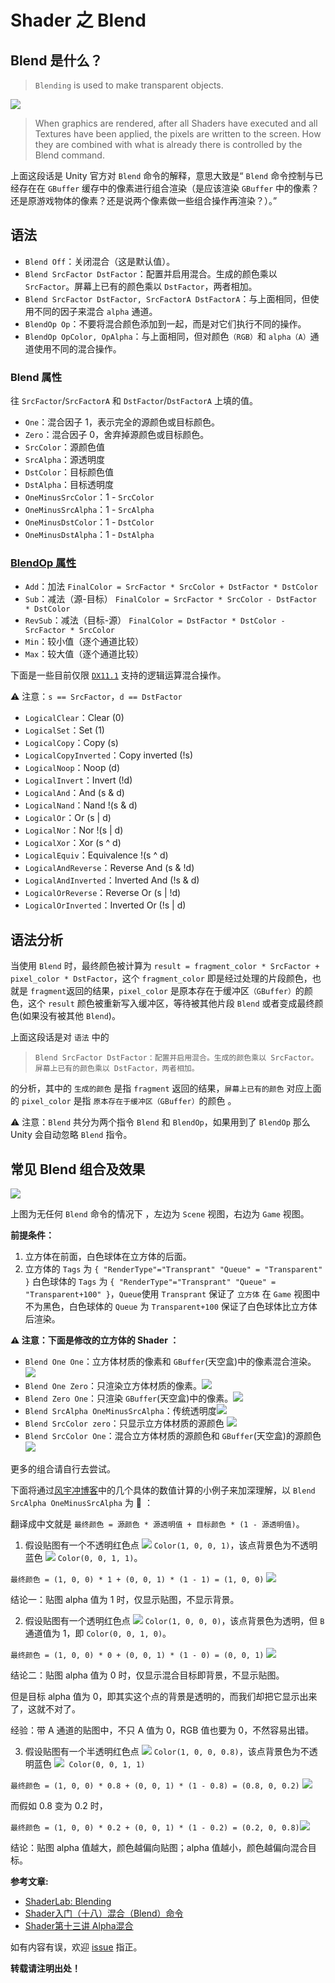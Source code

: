 # Shader 之 Blend

## Blend 是什么？

> `Blending` is used to make transparent objects.

<img src="./Pic/FD1887D1-5F60-45FC-A2F7-BEB9C0E7E299.png">

> When graphics are rendered, after all Shaders
 have executed and all Textures have been applied, the pixels
 are written to the screen. How they are combined with what is already there is controlled by the Blend command.

上面这段话是 Unity 官方对 `Blend` 命令的解释，意思大致是“ `Blend` 命令控制与已经存在在 `GBuffer` 缓存中的像素进行组合渲染（是应该渲染 `GBuffer` 中的像素？还是原游戏物体的像素？还是说两个像素做一些组合操作再渲染？）。”

## 语法

* `Blend Off`：关闭混合（这是默认值）。
* `Blend SrcFactor DstFactor`：配置并启用混合。生成的颜色乘以 `SrcFactor`。屏幕上已有的颜色乘以 `DstFactor`，两者相加。
* `Blend SrcFactor DstFactor, SrcFactorA DstFactorA`：与上面相同，但使用不同的因子来混合 `alpha` 通道。
* `BlendOp Op`：不要将混合颜色添加到一起，而是对它们执行不同的操作。
* `BlendOp OpColor, OpAlpha`：与上面相同，但对颜色`（RGB）`和 `alpha（A）`通道使用不同的混合操作。

### Blend 属性

往 `SrcFactor`/`SrcFactorA` 和 `DstFactor`/`DstFactorA` 上填的值。

* `One`：混合因子 1，表示完全的源颜色或目标颜色。
* `Zero`：混合因子 0，舍弃掉源颜色或目标颜色。
* `SrcColor`：源颜色值
* `SrcAlpha`：源透明度
* `DstColor`：目标颜色值
* `DstAlpha`：目标透明度
* `OneMinusSrcColor`：1 - `SrcColor`
* `OneMinusSrcAlpha`：1 - `SrcAlpha`
* `OneMinusDstColor`：1 - `DstColor`
* `OneMinusDstAlpha`：1 - `DstAlpha`

### [BlendOp 属性](https://docs.unity3d.com/ScriptReference/Rendering.BlendOp.html)

* `Add`：加法 
`FinalColor = SrcFactor * SrcColor + DstFactor * DstColor`
* `Sub`：减法（源-目标）
`FinalColor = SrcFactor * SrcColor - DstFactor * DstColor`
* `RevSub`：减法（目标-源）
`FinalColor = DstFactor * DstColor - SrcFactor * SrcColor`
* `Min`：较小值（逐个通道比较）
* `Max`：较大值（逐个通道比较）

下面是一些目前仅限 [`DX11.1`](https://baike.baidu.com/item/DirectX%2011) 支持的逻辑运算混合操作。

⚠️ 注意：`s == SrcFactor`，`d == DstFactor`

* `LogicalClear`：Clear (0)
* `LogicalSet`：Set (1)
* `LogicalCopy`：Copy (s)
* `LogicalCopyInverted`：Copy inverted (!s) 
* `LogicalNoop`：Noop (d)
* `LogicalInvert`：Invert (!d)
* `LogicalAnd`：And (s & d)
* `LogicalNand`：Nand !(s & d)
* `LogicalOr`：Or (s | d) 
* `LogicalNor`：Nor !(s | d) 
* `LogicalXor`：Xor (s ^ d) 
* `LogicalEquiv`：Equivalence !(s ^ d) 
* `LogicalAndReverse`：Reverse And (s & !d)
* `LogicalAndInverted`：Inverted And (!s & d) 
* `LogicalOrReverse`：Reverse Or (s | !d) 
* `LogicalOrInverted`：Inverted Or (!s | d)

## 语法分析

当使用 `Blend` 时，最终颜色被计算为 `result = fragment_color * SrcFactor + pixel_color * DstFactor`，这个 `fragment_color` 即是经过处理的片段颜色，也就是 `fragment`返回的结果，`pixel_color` 是原本存在于缓冲区`（GBuffer）`的颜色，这个 `result` 颜色被重新写入缓冲区，等待被其他片段 `Blend` 或者变成最终颜色(如果没有被其他 `Blend`)。

上面这段话是对 `语法` 中的

> `Blend SrcFactor DstFactor：配置并启用混合。生成的颜色乘以 SrcFactor。屏幕上已有的颜色乘以 DstFactor，两者相加。`

的分析，其中的 `生成的颜色` 是指 `fragment` 返回的结果，`屏幕上已有的颜色` 对应上面的 `pixel_color` 是指 `原本存在于缓冲区（GBuffer）`的颜色 。


⚠️ 注意：`Blend` 共分为两个指令 `Blend` 和 `BlendOp`，如果用到了 `BlendOp` 那么 Unity 会自动忽略 `Blend` 指令。

## 常见 Blend 组合及效果

<img src="./Pic/0DE4BA16-DDC6-4E09-AA6D-AC575323D8E4.png">

上图为无任何 `Blend` 命令的情况下 ，左边为 `Scene` 视图，右边为 `Game` 视图。

**前提条件：**

1. 立方体在前面，白色球体在立方体的后面。
2. 立方体的 `Tags` 为 `{ "RenderType"="Transprant" "Queue" = "Transparent" }`
白色球体的 `Tags` 为 `{ "RenderType"="Transprant" "Queue" = "Transparent+100" }`，`Queue`使用 `Transprant` 保证了 `立方体` 在 `Game` 视图中不为黑色，白色球体的 `Queue` 为 `Transparent+100` 保证了白色球体比立方体后渲染。

**⚠️ 注意：下面是修改的立方体的 Shader ：**

* `Blend One One`：立方体材质的像素和 `GBuffer`(天空盒)中的像素混合渲染。<img src="./Pic/2C9EFD01-0E74-4A68-A3C1-DDD2CAB0B019.png">
* `Blend One Zero`：只渲染立方体材质的像素。<img src="./Pic/8271BB78-D1A9-4511-9ED7-662E199DFDBA.png">
* `Blend Zero One`：只渲染 `GBuffer`(天空盒)中的像素。<img src="./Pic/629AE65D-4F06-40F9-B044-679FC22BB68A.png">
* `Blend SrcAlpha OneMinusSrcAlpha`：传统透明度<img src="./Pic/AF86A5F7-B324-45C5-A912-491FD5A62045.png">
* `Blend SrcColor zero`：只显示立方体材质的源颜色 <img src="./Pic/A96C901D-A4DA-4306-91E0-254485A68C6F.png">
* `Blend SrcColor One`：混合立方体材质的源颜色和 `GBuffer`(天空盒)的源颜色<img src="./Pic/3C599202-CA10-4292-98F3-F0BD859E793D.png">

更多的组合请自行去尝试。

下面将通过[风宇冲博客](http://blog.sina.com.cn/s/blog_471132920101d8z5.html)中的几个具体的数值计算的小例子来加深理解，以 `Blend SrcAlpha OneMinusSrcAlpha` 为 🌰 ：

翻译成中文就是 `最终颜色 = 源颜色 * 源透明值 + 目标颜色 * (1 - 源透明值)`。

1. 假设贴图有一个不透明红色点 <img src="./Pic/438BDB5F-8829-4687-9576-EA4A0AEEAC77.png"> `Color(1, 0, 0, 1)`，该点背景色为不透明蓝色 <img src="./Pic/3622A2E4-AE32-4C45-B32E-6444BB868751.png"> `Color(0, 0, 1, 1)`。

 `最终颜色 = (1, 0, 0) * 1 + (0, 0, 1) * (1 - 1) = (1, 0, 0)` <img src="./Pic/438BDB5F-8829-4687-9576-EA4A0AEEAC77.png">

 结论一：贴图 alpha 值为 1 时，仅显示贴图，不显示背景。

2. 假设贴图有一个透明红色点 <img src="./Pic/438BDB5F-8829-4687-9576-EA4A0AEEAC77.png"> `Color(1, 0, 0, 0)`，该点背景色为透明，但 `B` 通道值为 1，即 `Color(0, 0, 1, 0)`。

 `最终颜色 = (1, 0, 0) * 0 + (0, 0, 1) * (1 - 0) = (0, 0, 1)` <img src="./Pic/3622A2E4-AE32-4C45-B32E-6444BB868751.png"> 

 结论二：贴图 alpha 值为 0 时，仅显示混合目标即背景，不显示贴图。

 但是目标 alpha 值为 0，即其实这个点的背景是透明的，而我们却把它显示出来了，这就不对了。

 经验：带 A 通道的贴图中，不只 A 值为 0，RGB 值也要为 0，不然容易出错。

3. 假设贴图有一个半透明红色点 <img src="./Pic/1F0E0949-32F3-4D4B-81AD-AD6B5500D37E.jpg"> 
 `Color(1, 0, 0, 0.8)`，该点背景色为不透明蓝色 <img src="./Pic/07EACBD3-9938-43E9-A398-A85E6D3239A6.jpg">
 `Color(0, 0, 1, 1)`

 `最终颜色 = (1, 0, 0) * 0.8 + (0, 0, 1) * (1 - 0.8) = (0.8, 0, 0.2)` <img src="./Pic/BC8C1D7F-4E86-4F62-9C49-CC1F6DA33FD8.jpg">

 而假如 0.8 变为 0.2 时，

 `最终颜色 = (1, 0, 0) * 0.2 + (0, 0, 1) * (1 - 0.2) = (0.2, 0, 0.8)`<img src="./Pic/973883FD-33FF-484D-80DA-E5AFB640C2C2.jpg">

 结论：贴图 alpha 值越大，颜色越偏向贴图；alpha 值越小，颜色越偏向混合目标。

**参考文章:**

* [ShaderLab: Blending](https://docs.unity3d.com/Manual/SL-Blend.html)
* [Shader入门（十八）混合（Blend）命令](https://gameinstitute.qq.com/community/detail/121996)
*  [Shader第十三讲 Alpha混合](http://blog.sina.com.cn/s/blog_471132920101d8z5.html)


如有内容有误，欢迎 [issue](https://github.com/CYBoys/Blogs/issues/new) 指正。

**转载请注明出处！**
